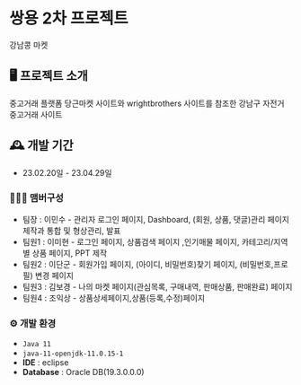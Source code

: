 # 쌍용 2차 프로젝트
강남콩 마켓

## 🖥️ 프로젝트 소개
중고거래 플랫폼 당근마켓 사이트와 wrightbrothers 사이트를 참조한 강남구 자전거 중고거래 사이트
<br>

## 🕰️ 개발 기간
* 23.02.20일 - 23.04.29일

### 🧑‍🤝‍🧑 맴버구성
 - 팀장  : 이민수 - 관리자 로그인 페이지, Dashboard, (회원, 상품, 댓글)관리 페이지 제작과 통합 및 형상관리, 발표
 - 팀원1 : 이미현 - 로그인 페이지, 상품검색 페이지 ,인기매물 페이지, 카테고리/지역 별 상품 페이지, PPT 제작
 - 팀원2 : 이단군 - 회원가입 페이지, (아이디, 비밀번호)찾기 페이지, (비밀번호,프로필) 변경 페이지
 - 팀원3 : 김보경 - 나의 마켓 페이지(관심목록, 구매내역, 판매상품, 판매완료) 페이지
 - 팀원4 : 조익상 - 상품상세페이지,상품(등록,수정)페이지

### ⚙️ 개발 환경
- `Java 11`
- `java-11-openjdk-11.0.15-1`
- **IDE** : eclipse
- **Database** : Oracle DB(19.3.0.0.0)
